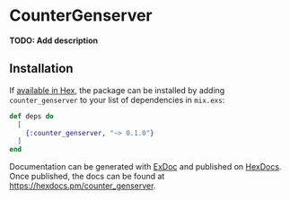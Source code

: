 # CounterGenserver

**TODO: Add description**

## Installation

If [available in Hex](https://hex.pm/docs/publish), the package can be installed
by adding `counter_genserver` to your list of dependencies in `mix.exs`:

```elixir
def deps do
  [
    {:counter_genserver, "~> 0.1.0"}
  ]
end
```

Documentation can be generated with [ExDoc](https://github.com/elixir-lang/ex_doc)
and published on [HexDocs](https://hexdocs.pm). Once published, the docs can
be found at <https://hexdocs.pm/counter_genserver>.

